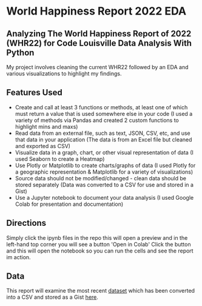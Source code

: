 # World Happiness Report 2022 EDA

## Analyzing The World Happiness Report of 2022 (WHR22) for Code Louisville Data Analysis With Python

My project involves cleaning the current WHR22 followed by an EDA and various visualizations to highlight my findings.

## Features Used
*  Create and call at least 3 functions or methods, at least one of which must return a value that is used somewhere else in your code (I used a variety of methods via Pandas and created 2 custom functions to highlight mins and maxs)
*  Read data from an external file, such as text, JSON, CSV, etc, and use that data in your application (The data is from an Excel file but cleaned and exported as CSV)
*  Visualize data in a graph, chart, or other visual representation of data (I used Seaborn to create a Heatmap)
*  Use Plotly or Matplotlib to create charts/graphs of data (I used Plotly for a geographic representation & Matplotlib for a variety of visualizations)
*  Source data should not be modified/changed - clean data should be stored separately (Data was converted to a CSV for use and stored in a Gist)
*  Use a Jupyter notebook to document your data analysis (I used Google Colab for presentation and documentation)

## Directions
Simply click the ipynb files in the repo this will open a preview and in the left-hand top corner you will see a button 'Open in Colab' Click the button and this will open the notebook so you can run the cells and see the report im action.

## **Data**

This report will examine the most recent [dataset](https://happiness-report.s3.amazonaws.com/2022/Appendix_2_Data_for_Figure_2.1.xls) which has been converted into a CSV and stored as a Gist [here](https://gist.github.com/terrafirmatrekker/474f3acc5b44322bc54fcc49870dcfd1).
